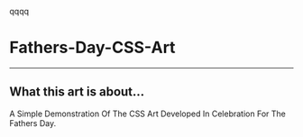 qqqq

# Fathers-Day-CSS-Art
 
---
## What this art is about...
A Simple Demonstration Of The CSS Art Developed In Celebration For The Fathers Day.
